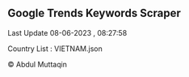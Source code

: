 

## Google Trends Keywords Scraper 
 
Last Update 08-06-2023 , 08:27:58

Country List :
VIETNAM.json



© Abdul Muttaqin 
